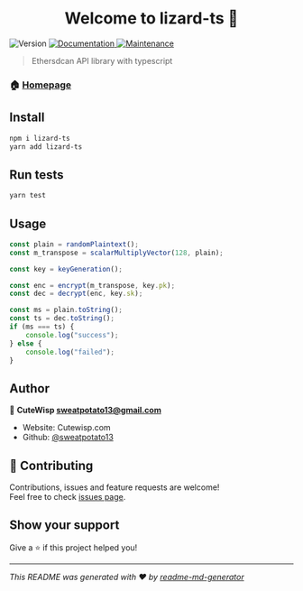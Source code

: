 <h1 align="center">Welcome to lizard-ts 👋</h1>
<p>
  <img alt="Version" src="https://img.shields.io/badge/version-1.0.3-blue.svg?cacheSeconds=2592000" />
  <a href="https://github.com/sweatpotato13/lizard-ts" target="_blank">
    <img alt="Documentation" src="https://img.shields.io/badge/documentation-yes-brightgreen.svg" />
  </a>
  <a href="https://github.com/???/graphs/commit-activity" target="_blank">
    <img alt="Maintenance" src="https://img.shields.io/badge/Maintained%3F-yes-green.svg" />
  </a>
</p>

> Ethersdcan API library with typescript

### 🏠 [Homepage](https://github.com/sweatpotato13/lizard-ts)

## Install

```sh
npm i lizard-ts
yarn add lizard-ts
```

## Run tests

```sh
yarn test
```

## Usage

```ts
const plain = randomPlaintext();
const m_transpose = scalarMultiplyVector(128, plain);

const key = keyGeneration();

const enc = encrypt(m_transpose, key.pk);
const dec = decrypt(enc, key.sk);

const ms = plain.toString();
const ts = dec.toString();
if (ms === ts) {
    console.log("success");
} else {
    console.log("failed");
}
```

## Author

👤 **CuteWisp <sweatpotato13@gmail.com>**

-   Website: Cutewisp.com
-   Github: [@sweatpotato13](https://github.com/sweatpotato13)

## 🤝 Contributing

Contributions, issues and feature requests are welcome!<br />Feel free to check [issues page](https://github.com/sweatpotato13/lizard-ts/issues).

## Show your support

Give a ⭐️ if this project helped you!

---

_This README was generated with ❤️ by [readme-md-generator](https://github.com/kefranabg/readme-md-generator)_
